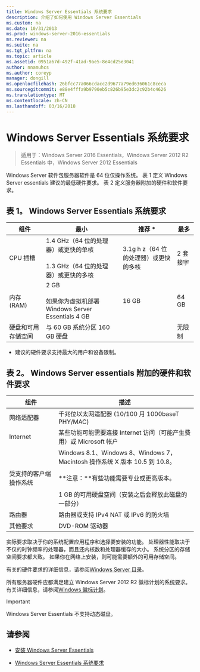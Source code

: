 ```yaml
---
title: Windows Server Essentials 系统要求
description: 介绍了如何使用 Windows Server Essentials
ms.custom: na
ms.date: 10/31/2013
ms.prod: windows-server-2016-essentials
ms.reviewer: na
ms.suite: na
ms.tgt_pltfrm: na
ms.topic: article
ms.assetid: 0951a67d-492f-41ad-9ae5-8e4cd25e3041
author: nnamuhcs
ms.author: coreyp
manager: dongill
ms.openlocfilehash: 26bfcc77a066cdacc2d9677a79ed636061c8ceca
ms.sourcegitcommit: e88e4fffa9b9790eb5c826b95e3dc2c92b4c4626
ms.translationtype: MT
ms.contentlocale: zh-CN
ms.lasthandoff: 03/16/2018
---
```

# <a name="system-requirements-for-windows-server-essentials"></a>Windows Server Essentials 系统要求

>适用于：Windows Server 2016 Essentials，Windows Server 2012 R2 Essentials 中，Windows Server 2012 Essentials 
  
  Windows Server 软件包服务器软件是 64 位仅操作系统。 表 1 定义 Windows Server essentials 建议的最低硬件要求。 表 2 定义服务器附加的硬件和软件要求。  
    
  
## <a name="table-1-system-requirements-for-windows-server-essentials"></a>表 1。 Windows Server Essentials 系统要求  
  
|组件|最小|推荐 *|最多|  
|---------------|-------------|-------------------|-------------|  
|CPU 插槽|1.4 GHz（64 位的处理器）或更快的单核<br /><br /> 1.3 GHz（64 位的处理器）或更快的多核|3.1g h z（64 位的处理器）或更快的多核|2 套接字|  
|内存 (RAM)|2 GB<br /><br /> 如果你为虚拟机部署 Windows Server Essentials 4 GB|16 GB|64 GB|  
|硬盘和可用存储空间|与 60 GB 系统分区 160 GB 硬盘||无限制|  
  
 * 建议的硬件要求支持最大的用户和设备限制。  
  
## <a name="table-2-additional-hardware-and-software-requirements-for-windows-server-essentials"></a>表 2。 Windows Server essentials 附加的硬件和软件要求  
  
|组件|描述|  
|---------------|-----------------|  
|网络适配器|千兆位以太网适配器 (10/100 月 1000baseT PHY/MAC)|  
|Internet|某些功能可能需要连接 Internet 访问（可能产生费用）或 Microsoft 帐户|  
|受支持的客户端操作系统|Windows 8.1、Windows 8、Windows 7，Macintosh 操作系统 X 版本 10.5 到 10.8。<br /><br /> **注意：**有些功能需要专业或更高版本。<br /><br /> 1 GB 的可用硬盘空间（安装之后会释放此磁盘的一部分）|  
|路由器|路由器或支持 IPv4 NAT 或 IPv6 的防火墙|  
|其他要求|DVD-ROM 驱动器|  
  
 实际要求取决于你的系统配置应用程序和选择要安装的功能。 处理器性能取决于不仅的时钟频率的处理器，而且还内核数和处理器缓存的大小。 系统分区的存储空间要求都大致。 如果你在网络上安装，则可能需要额外的可用存储空间。  
  
 有关的硬件要求的详细信息，请参阅[Windows Server 目录](http://www.windowsservercatalog.com/)。  
  
 所有服务器硬件应都满足建立 Windows Server 2012 R2 徽标计划的系统要求。 有关详细信息，请参阅[Windows 徽标计划](https://msdn.microsoft.com/windows/hardware/gg487403.aspx)。  

> [!IMPORTANT]
> Windows Server Essentials 不支持动态磁盘。

## <a name="see-also"></a>请参阅  
 
-   [安装 Windows Server Essentials](../install/Install-Windows-Server-Essentials.md)  
  
-   [Windows Server Essentials 系统要求](system-requirements.md)


